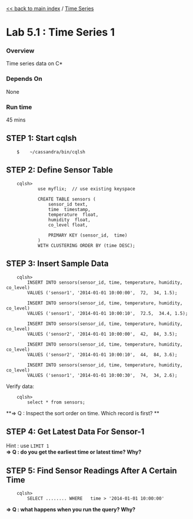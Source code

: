 <link rel='stylesheet' href='../assets/css/main.css'/>

[<< back to main index](../README.md) / [Time Series](README.md) 

Lab 5.1 : Time Series 1
====================

### Overview
Time series data on C*

### Depends On 
None

### Run time
45 mins



## STEP 1: Start cqlsh
```
    $    ~/cassandra/bin/cqlsh
```


## STEP 2: Define Sensor Table
```
    cqlsh>
            use myflix;  // use existing keyspace

            CREATE TABLE sensors (
                sensor_id text,
                time  timestamp,
                temperature  float,
                humidity  float,
                co_level float,

                PRIMARY KEY (sensor_id,  time)
            )
            WITH CLUSTERING ORDER BY (time DESC);
```

## STEP 3:  Insert Sample Data
```
    cqlsh>
        INSERT INTO sensors(sensor_id, time, temperature, humidity, co_level)
        VALUES ('sensor1', '2014-01-01 10:00:00',  72,  34, 1.5);

        INSERT INTO sensors(sensor_id, time, temperature, humidity, co_level)
        VALUES ('sensor1', '2014-01-01 10:00:10',  72.5,  34.4, 1.5);

        INSERT INTO sensors(sensor_id, time, temperature, humidity, co_level)
        VALUES ('sensor2', '2014-01-01 10:00:00',  42,  84, 3.5);

        INSERT INTO sensors(sensor_id, time, temperature, humidity, co_level)
        VALUES ('sensor2', '2014-01-01 10:00:10',  44,  84, 3.6);

        INSERT INTO sensors(sensor_id, time, temperature, humidity, co_level)
        VALUES ('sensor1', '2014-01-01 10:00:30',  74,  34, 2.6);
```

Verify data:
```
    cqlsh>   
        select * from sensors;
```

**=> Q : Inspect the sort order  on time.  Which record is first? ** 


## STEP 4:  Get Latest Data For Sensor-1
Hint : use `LIMIT 1`  
**=> Q : do you get the earliest time or latest time?  Why?** 


## STEP 5:  Find Sensor Readings After A Certain Time
```
    cqlsh>   
        SELECT ........ WHERE   time > '2014-01-01 10:00:00'
```

**=> Q : what happens when you run the query?  Why?**


